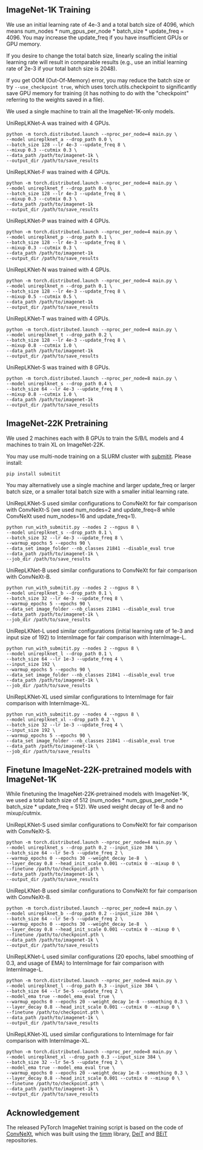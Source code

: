 ## ImageNet-1K Training

We use an initial learning rate of 4e-3 and a total batch size of 4096, which means num_nodes * num_gpus_per_node * batch_size * update_freq = 4096. You may increase the update_freq if you have insufficient GPUs or GPU memory.

If you desire to change the total batch size, linearly scaling the initial learning rate will result in comparable results (e.g., use an initial learning rate of 2e-3 if your total batch size is 2048).

If you get OOM (Out-Of-Memory) error, you may reduce the batch size or try ```--use_checkpoint true```, which uses torch.utils.checkpoint to significantly save GPU memory for training (it has nothing to do with the "checkpoint" referring to the weights saved in a file).

We used a single machine to train all the ImageNet-1K-only models.

UniRepLKNet-A was trained with 4 GPUs.
```
python -m torch.distributed.launch --nproc_per_node=4 main.py \
--model unireplknet_a --drop_path 0.0 \
--batch_size 128 --lr 4e-3 --update_freq 8 \
--mixup 0.3 --cutmix 0.3 \
--data_path /path/to/imagenet-1k \
--output_dir /path/to/save_results
```
UniRepLKNet-F was trained with 4 GPUs.
```
python -m torch.distributed.launch --nproc_per_node=4 main.py \
--model unireplknet_f --drop_path 0.0 \
--batch_size 128 --lr 4e-3 --update_freq 8 \
--mixup 0.3 --cutmix 0.3 \
--data_path /path/to/imagenet-1k 
--output_dir /path/to/save_results
```
UniRepLKNet-P was trained with 4 GPUs.
```
python -m torch.distributed.launch --nproc_per_node=4 main.py \
--model unireplknet_p --drop_path 0.1 \
--batch_size 128 --lr 4e-3 --update_freq 8 \
--mixup 0.3 --cutmix 0.3 \
--data_path /path/to/imagenet-1k 
--output_dir /path/to/save_results
```
UniRepLKNet-N was trained with 4 GPUs.
```
python -m torch.distributed.launch --nproc_per_node=4 main.py \
--model unireplknet_n --drop_path 0.1 \
--batch_size 128 --lr 4e-3 --update_freq 8 \
--mixup 0.5 --cutmix 0.5 \
--data_path /path/to/imagenet-1k 
--output_dir /path/to/save_results
```
UniRepLKNet-T was trained with 4 GPUs.
```
python -m torch.distributed.launch --nproc_per_node=4 main.py \
--model unireplknet_t --drop_path 0.2 \
--batch_size 128 --lr 4e-3 --update_freq 8 \
--mixup 0.8 --cutmix 1.0 \
--data_path /path/to/imagenet-1k 
--output_dir /path/to/save_results
```
UniRepLKNet-S was trained with 8 GPUs.
```
python -m torch.distributed.launch --nproc_per_node=8 main.py \
--model unireplknet_s --drop_path 0.4 \
--batch_size 64 --lr 4e-3 --update_freq 8 \
--mixup 0.8 --cutmix 1.0 \
--data_path /path/to/imagenet-1k 
--output_dir /path/to/save_results
```

## ImageNet-22K Pretraining

We used 2 machines each with 8 GPUs to train the S/B/L models and 4 machines to train XL on ImageNet-22K.

You may use multi-node training on a SLURM cluster with [submitit](https://github.com/facebookincubator/submitit). Please install:
```
pip install submitit
```

You may alternatively use a single machine and larger update_freq or larger batch size, or a smaller total batch size with a smaller initial learning rate.

UniRepLKNet-S used similar configurations to ConvNeXt for fair comparison with ConvNeXt-S (we used num_nodes=2 and update_freq=8 while ConvNeXt used num_nodes=16 and update_freq=1).
```
python run_with_submitit.py --nodes 2 --ngpus 8 \
--model unireplknet_s --drop_path 0.1 \
--batch_size 32 --lr 4e-3 --update_freq 8 \
--warmup_epochs 5 --epochs 90 \
--data_set image_folder --nb_classes 21841 --disable_eval true 
--data_path /path/to/imagenet-1k \
--job_dir /path/to/save_results
```
UniRepLKNet-B used similar configurations to ConvNeXt for fair comparison with ConvNeXt-B.
```
python run_with_submitit.py --nodes 2 --ngpus 8 \
--model unireplknet_b --drop_path 0.1 \
--batch_size 32 --lr 4e-3 --update_freq 8 \
--warmup_epochs 5 --epochs 90 \
--data_set image_folder --nb_classes 21841 --disable_eval true 
--data_path /path/to/imagenet-1k \
--job_dir /path/to/save_results
```
UniRepLKNet-L used similar configurations (initial learning rate of 1e-3 and input size of 192) to InternImage for fair comparison with InternImage-L.
```
python run_with_submitit.py --nodes 2 --ngpus 8 \
--model unireplknet_l --drop_path 0.1 \
--batch_size 64 --lr 1e-3 --update_freq 4 \
--input_size 192 \
--warmup_epochs 5 --epochs 90 \
--data_set image_folder --nb_classes 21841 --disable_eval true 
--data_path /path/to/imagenet-1k \
--job_dir /path/to/save_results
```
UniRepLKNet-XL used similar configurations to InternImage for fair comparison with InternImage-XL.
```
python run_with_submitit.py --nodes 4 --ngpus 8 \
--model unireplknet_xl --drop_path 0.2 \
--batch_size 32 --lr 1e-3 --update_freq 4 \
--input_size 192 \
--warmup_epochs 5 --epochs 90 \
--data_set image_folder --nb_classes 21841 --disable_eval true 
--data_path /path/to/imagenet-1k \
--job_dir /path/to/save_results
```

## Finetune ImageNet-22K-pretrained models with ImageNet-1K

While finetuning the ImageNet-22K-pretrained models with ImageNet-1K, we used a total batch size of 512 (num_nodes * num_gpus_per_node * batch_size * update_freq = 512). We used weight decay of 1e-8 and no mixup/cutmix.

UniRepLKNet-S used similar configurations to ConvNeXt for fair comparison with ConvNeXt-S.
```
python -m torch.distributed.launch --nproc_per_node=4 main.py \
--model unireplknet_s --drop_path 0.2 --input_size 384 \
--batch_size 64 --lr 5e-5 --update_freq 2 \
--warmup_epochs 0 --epochs 30 --weight_decay 1e-8  \
--layer_decay 0.8 --head_init_scale 0.001 --cutmix 0 --mixup 0 \
--finetune /path/to/checkpoint.pth \
--data_path /path/to/imagenet-1k \
--output_dir /path/to/save_results
```
UniRepLKNet-B used similar configurations to ConvNeXt for fair comparison with ConvNeXt-B.
```
python -m torch.distributed.launch --nproc_per_node=4 main.py \
--model unireplknet_b --drop_path 0.2 --input_size 384 \
--batch_size 64 --lr 5e-5 --update_freq 2 \
--warmup_epochs 0 --epochs 30 --weight_decay 1e-8  \
--layer_decay 0.8 --head_init_scale 0.001 --cutmix 0 --mixup 0 \
--finetune /path/to/checkpoint.pth \
--data_path /path/to/imagenet-1k \
--output_dir /path/to/save_results
```
UniRepLKNet-L used similar configurations (20 epochs, label smoothing of 0.3, and usage of EMA) to InternImage for fair comparison with InternImage-L.
```
python -m torch.distributed.launch --nproc_per_node=4 main.py \
--model unireplknet_l --drop_path 0.3 --input_size 384 \
--batch_size 64 --lr 5e-5 --update_freq 2 \
--model_ema true --model_ema_eval true \
--warmup_epochs 0 --epochs 20 --weight_decay 1e-8 --smoothing 0.3 \
--layer_decay 0.8 --head_init_scale 0.001 --cutmix 0 --mixup 0 \
--finetune /path/to/checkpoint.pth \
--data_path /path/to/imagenet-1k \
--output_dir /path/to/save_results
```
UniRepLKNet-XL used similar configurations to InternImage for fair comparison with InternImage-XL.
```
python -m torch.distributed.launch --nproc_per_node=8 main.py \
--model unireplknet_xl --drop_path 0.3 --input_size 384 \
--batch_size 32 --lr 5e-5 --update_freq 2 \
--model_ema true --model_ema_eval true \
--warmup_epochs 0 --epochs 20 --weight_decay 1e-8 --smoothing 0.3 \
--layer_decay 0.8 --head_init_scale 0.001 --cutmix 0 --mixup 0 \
--finetune /path/to/checkpoint.pth \
--data_path /path/to/imagenet-1k \
--output_dir /path/to/save_results
```

## Acknowledgement
The released PyTorch ImageNet training script is based on the code of [ConvNeXt](https://github.com/facebookresearch/ConvNeXt), which was built using the [timm](https://github.com/rwightman/pytorch-image-models) library, [DeiT](https://github.com/facebookresearch/deit) and [BEiT](https://github.com/microsoft/unilm/tree/master/beit) repositories.
